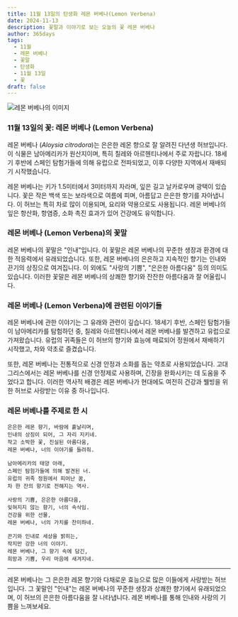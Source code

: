 ```yaml
---
title: 11월 13일의 탄생화 레몬 버베나(Lemon Verbena)
date: 2024-11-13
description: 꽃말과 이야기로 보는 오늘의 꽃 레몬 버베나
author: 365days
tags:
  - 11월
  - 레몬 버베나
  - 꽃말
  - 탄생화
  - 11월 13일
  - 꽃
draft: false
---
```



![레몬 버베나의 이미지](https://cdn.pixabay.com/photo/2020/05/16/19/40/lemon-verbena-5178934_640.jpg#center)


### 11월 13일의 꽃: 레몬 버베나 (Lemon Verbena)

레몬 버베나 (*Aloysia citrodora*)는 은은한 레몬 향으로 잘 알려진 다년생 허브입니다. 이 식물은 남아메리카가 원산지이며, 특히 칠레와 아르헨티나에서 주로 자랍니다. 18세기 후반에 스페인 탐험가들에 의해 유럽으로 전파되었고, 이후 다양한 지역에서 재배되기 시작했습니다.

레몬 버베나는 키가 1.5미터에서 3미터까지 자라며, 잎은 길고 날카로우며 광택이 있습니다. 꽃은 작은 백색 또는 보라색으로 여름에 피며, 아름답고 은은한 향기를 자아냅니다. 이 허브는 특히 차로 많이 이용되며, 요리와 약용으로도 사용됩니다. 레몬 버베나의 잎은 항산화, 항염증, 소화 촉진 효과가 있어 건강에도 유익합니다.

### 레몬 버베나 (Lemon Verbena)의 꽃말

레몬 버베나의 꽃말은 "인내"입니다. 이 꽃말은 레몬 버베나의 꾸준한 생장과 환경에 대한 적응력에서 유래되었습니다. 또한, 레몬 버베나의 은은하고 지속적인 향기는 인내와 끈기의 상징으로 여겨집니다. 이 외에도 "사랑의 기쁨", "은은한 아름다움" 등의 의미도 있습니다. 이러한 꽃말은 레몬 버베나의 상쾌한 향기와 잔잔한 아름다움과 잘 어울립니다.

### 레몬 버베나 (Lemon Verbena)에 관련된 이야기들

레몬 버베나에 관한 이야기는 그 유래와 관련이 깊습니다. 18세기 후반, 스페인 탐험가들이 남아메리카를 탐험하던 중, 칠레와 아르헨티나에서 레몬 버베나를 발견하고 유럽으로 가져왔습니다. 유럽의 귀족들은 이 허브의 향기와 효능에 매료되어 정원에서 재배하기 시작했고, 차와 약초로 즐겼습니다.

또한, 레몬 버베나는 전통적으로 신경 안정과 소화를 돕는 약초로 사용되었습니다. 고대 그리스에서는 레몬 버베나를 신경 안정제로 사용하며, 긴장을 완화시키는 데 도움을 주었다고 합니다. 이러한 역사적 배경은 레몬 버베나가 현대에도 여전히 건강과 웰빙을 위한 허브로 사랑받는 이유 중 하나입니다.

### 레몬 버베나를 주제로 한 시

	은은한 레몬 향기, 바람에 흩날리며,
	인내의 상징이 되어, 그 자리 지키네.
	작고 소박한 꽃, 진실된 아름다움,
	레몬 버베나, 너의 이야기를 들려줘.
	
	남아메리카의 태양 아래,
	스페인 탐험가들에 의해 발견된 너.
	유럽의 귀족 정원에서 피어난 꿈,
	차 한 잔의 향기로 전해지는 역사.
	
	사랑의 기쁨, 은은한 아름다움,
	잊혀지지 않는 향기, 너의 속삭임.
	건강을 위한 선물,
	레몬 버베나, 너의 가치를 찬미하네.
	
	끈기와 인내로 세상을 밝히는,
	작지만 강한 너의 이야기.
	레몬 버베나, 그 향기 속에 담긴,
	희망과 기쁨, 우리 마음에 새겨지네.

---

레몬 버베나는 그 은은한 레몬 향기와 다채로운 효능으로 많은 이들에게 사랑받는 허브입니다. 그 꽃말인 "인내"는 레몬 버베나의 꾸준한 생장과 상쾌한 향기에서 유래되었으며, 이 허브의 은은한 아름다움을 잘 나타냅니다. 레몬 버베나를 통해 인내와 사랑의 기쁨을 느껴보세요.
